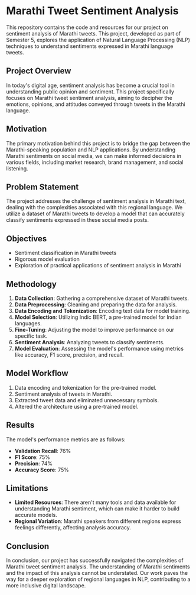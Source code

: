 # Marathi Tweet Sentiment Analysis

This repository contains the code and resources for our project on sentiment analysis of Marathi tweets. This project, developed as part of Semester 5, explores the application of Natural Language Processing (NLP) techniques to understand sentiments expressed in Marathi language tweets.

## Project Overview

In today's digital age, sentiment analysis has become a crucial tool in understanding public opinion and sentiment. This project specifically focuses on Marathi tweet sentiment analysis, aiming to decipher the emotions, opinions, and attitudes conveyed through tweets in the Marathi language.

## Motivation

The primary motivation behind this project is to bridge the gap between the Marathi-speaking population and NLP applications. By understanding Marathi sentiments on social media, we can make informed decisions in various fields, including market research, brand management, and social listening.

## Problem Statement

The project addresses the challenge of sentiment analysis in Marathi text, dealing with the complexities associated with this regional language. We utilize a dataset of Marathi tweets to develop a model that can accurately classify sentiments expressed in these social media posts.

## Objectives

- Sentiment classification in Marathi tweets
- Rigorous model evaluation
- Exploration of practical applications of sentiment analysis in Marathi

## Methodology

1. **Data Collection**: Gathering a comprehensive dataset of Marathi tweets.
2. **Data Preprocessing**: Cleaning and preparing the data for analysis.
3. **Data Encoding and Tokenization**: Encoding text data for model training.
4. **Model Selection**: Utilizing Indic BERT, a pre-trained model for Indian languages.
5. **Fine-Tuning**: Adjusting the model to improve performance on our specific task.
6. **Sentiment Analysis**: Analyzing tweets to classify sentiments.
7. **Model Evaluation**: Assessing the model's performance using metrics like accuracy, F1 score, precision, and recall.

## Model Workflow

1. Data encoding and tokenization for the pre-trained model.
2. Sentiment analysis of tweets in Marathi.
3. Extracted tweet data and eliminated unnecessary symbols.
4. Altered the architecture using a pre-trained model.

## Results

The model's performance metrics are as follows:
- **Validation Recall**: 76%
- **F1 Score**: 75%
- **Precision**: 74%
- **Accuracy Score**: 75%

## Limitations

- **Limited Resources**: There aren't many tools and data available for understanding Marathi sentiment, which can make it harder to build accurate models.
- **Regional Variation**: Marathi speakers from different regions express feelings differently, affecting analysis accuracy.

## Conclusion

In conclusion, our project has successfully navigated the complexities of Marathi tweet sentiment analysis. The understanding of Marathi sentiments and the impact of this analysis cannot be understated. Our work paves the way for a deeper exploration of regional languages in NLP, contributing to a more inclusive digital landscape.
